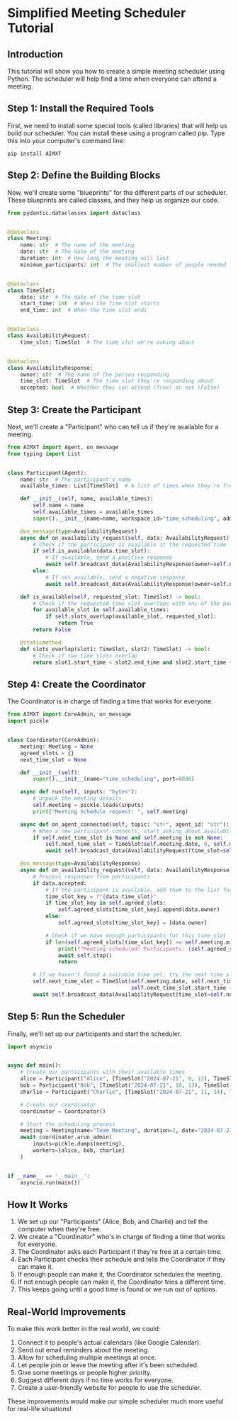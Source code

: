 # Simplified Meeting Scheduler Tutorial

## Introduction

This tutorial will show you how to create a simple meeting scheduler using Python. The scheduler will help find a time
when everyone can attend a meeting.

## Step 1: Install the Required Tools

First, we need to install some special tools (called libraries) that will help us build our scheduler. You can install
these using a program called pip. Type this into your computer's command line:

```
pip install AIMXT
```

## Step 2: Define the Building Blocks

Now, we'll create some "blueprints" for the different parts of our scheduler. These blueprints are called classes, and
they help us organize our code.

```python
from pydantic.dataclasses import dataclass


@dataclass
class Meeting:
    name: str  # The name of the meeting
    date: str  # The date of the meeting
    duration: int  # How long the meeting will last
    minimum_participants: int  # The smallest number of people needed for the meeting


@dataclass
class TimeSlot:
    date: str  # The date of the time slot
    start_time: int  # When the time slot starts
    end_time: int  # When the time slot ends


@dataclass
class AvailabilityRequest:
    time_slot: TimeSlot  # The time slot we're asking about


@dataclass
class AvailabilityResponse:
    owner: str  # The name of the person responding
    time_slot: TimeSlot  # The time slot they're responding about
    accepted: bool  # Whether they can attend (True) or not (False)
```

## Step 3: Create the Participant

Next, we'll create a "Participant" who can tell us if they're available for a meeting.

```python
from AIMXT import Agent, on_message
from typing import List


class Participant(Agent):
    name: str  # The participant's name
    available_times: List[TimeSlot]  # A list of times when they're free

    def __init__(self, name, available_times):
        self.name = name
        self.available_times = available_times
        super().__init__(name=name, workspace_id="time_scheduling", admin_peer="Coordinator", admin_port=8000)

    @on_message(type=AvailabilityRequest)
    async def on_availability_request(self, data: AvailabilityRequest):
        # Check if the participant is available at the requested time
        if self.is_available(data.time_slot):
            # If available, send a positive response
            await self.broadcast_data(AvailabilityResponse(owner=self.name, time_slot=data.time_slot, accepted=True))
        else:
            # If not available, send a negative response
            await self.broadcast_data(AvailabilityResponse(owner=self.name, time_slot=data.time_slot, accepted=False))

    def is_available(self, requested_slot: TimeSlot) -> bool:
        # Check if the requested time slot overlaps with any of the participant's available times
        for available_slot in self.available_times:
            if self.slots_overlap(available_slot, requested_slot):
                return True
        return False

    @staticmethod
    def slots_overlap(slot1: TimeSlot, slot2: TimeSlot) -> bool:
        # Check if two time slots overlap
        return slot1.start_time < slot2.end_time and slot2.start_time < slot1.end_time
```

## Step 4: Create the Coordinator

The Coordinator is in charge of finding a time that works for everyone.

```python
from AIMXT import CoreAdmin, on_message
import pickle


class Coordinator(CoreAdmin):
    meeting: Meeting = None
    agreed_slots = {}
    next_time_slot = None

    def __init__(self):
        super().__init__(name="time_scheduling", port=8000)

    async def run(self, inputs: "bytes"):
        # Unpack the meeting details
        self.meeting = pickle.loads(inputs)
        print("Meeting Schedule request: ", self.meeting)

    async def on_agent_connected(self, topic: "str", agent_id: "str"):
        # When a new participant connects, start asking about availability
        if self.next_time_slot is None and self.meeting is not None:
            self.next_time_slot = TimeSlot(self.meeting.date, 0, self.meeting.duration)
            await self.broadcast_data(AvailabilityRequest(time_slot=self.next_time_slot))

    @on_message(type=AvailabilityResponse)
    async def on_availability_request(self, data: AvailabilityResponse):
        # Process responses from participants
        if data.accepted:
            # If the participant is available, add them to the list for this time slot
            time_slot_key = f"{data.time_slot}"
            if time_slot_key in self.agreed_slots:
                self.agreed_slots[time_slot_key].append(data.owner)
            else:
                self.agreed_slots[time_slot_key] = [data.owner]

            # Check if we have enough participants for this time slot
            if len(self.agreed_slots[time_slot_key]) >= self.meeting.minimum_participants:
                print(f"Meeting scheduled! Participants: {self.agreed_slots[time_slot_key]}, Time: {data.time_slot}")
                await self.stop()
                return

        # If we haven't found a suitable time yet, try the next time slot
        self.next_time_slot = TimeSlot(self.meeting.date, self.next_time_slot.start_time + 1,
                                       self.next_time_slot.start_time + 1 + self.meeting.duration)
        await self.broadcast_data(AvailabilityRequest(time_slot=self.next_time_slot))
```

## Step 5: Run the Scheduler

Finally, we'll set up our participants and start the scheduler.

```python
import asyncio


async def main():
    # Create our participants with their available times
    alice = Participant("Alice", [TimeSlot("2024-07-21", 9, 12), TimeSlot("2024-07-21", 14, 18)])
    bob = Participant("Bob", [TimeSlot("2024-07-21", 10, 13), TimeSlot("2024-07-21", 15, 17)])
    charlie = Participant("Charlie", [TimeSlot("2024-07-21", 11, 14), TimeSlot("2024-07-21", 16, 18)])

    # Create our coordinator
    coordinator = Coordinator()

    # Start the scheduling process
    meeting = Meeting(name="Team Meeting", duration=2, date="2024-07-21", minimum_participants=3)
    await coordinator.arun_admin(
        inputs=pickle.dumps(meeting),
        workers=[alice, bob, charlie]
    )


if __name__ == '__main__':
    asyncio.run(main())
```

## How It Works

1. We set up our "Participants" (Alice, Bob, and Charlie) and tell the computer when they're free.
2. We create a "Coordinator" who's in charge of finding a time that works for everyone.
3. The Coordinator asks each Participant if they're free at a certain time.
4. Each Participant checks their schedule and tells the Coordinator if they can make it.
5. If enough people can make it, the Coordinator schedules the meeting.
6. If not enough people can make it, the Coordinator tries a different time.
7. This keeps going until a good time is found or we run out of options.

## Real-World Improvements

To make this work better in the real world, we could:

1. Connect it to people's actual calendars (like Google Calendar).
2. Send out email reminders about the meeting.
3. Allow for scheduling multiple meetings at once.
4. Let people join or leave the meeting after it's been scheduled.
5. Give some meetings or people higher priority.
6. Suggest different days if no time works for everyone.
7. Create a user-friendly website for people to use the scheduler.

These improvements would make our simple scheduler much more useful for real-life situations!